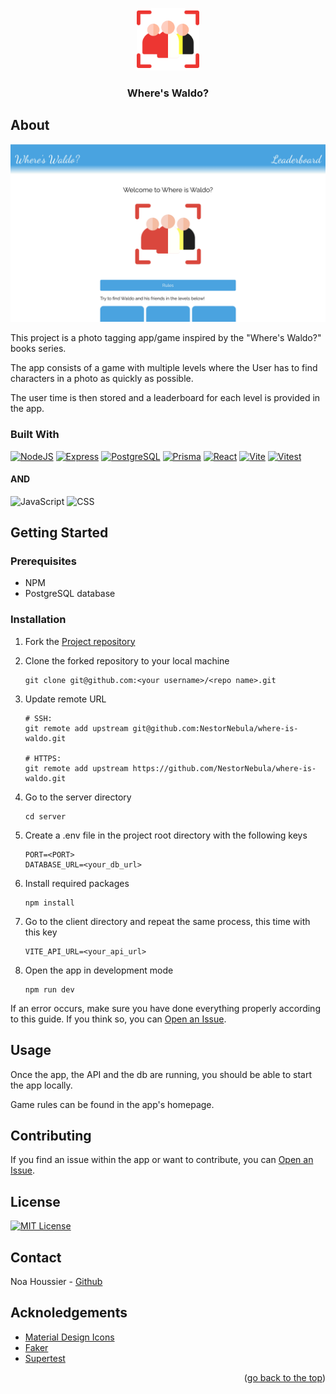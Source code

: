 <a id="top"></a>

<div align="center">
    <a href="https://github.com/NestorNebula/where-is-waldo">
        <img src="./client/public/assets/icons/icon.png" alt="Project Logo" width="100" height="100" />
    </a>
    
<h3>Where's Waldo?</h3>
</div>

## About

![App Screenshot](./client/public/assets/images/where-is-waldo.png)

This project is a photo tagging app/game inspired by the "Where's Waldo?" books series.

The app consists of a game with multiple levels where the User has to find characters in a photo as quickly as possible.

The user time is then stored and a leaderboard for each level is provided in the app.

### Built With

[![NodeJS](https://skillicons.dev/icons?i=nodejs&theme=light)](https://nodejs.org/)
[![Express](https://skillicons.dev/icons?i=express&theme=light)](https://expressjs.com/)
[![PostgreSQL](https://skillicons.dev/icons?i=postgresql&theme=light)](https://www.postgresql.org/)
[![Prisma](https://skillicons.dev/icons?i=prisma)](https://www.prisma.io/)
[![React](https://skillicons.dev/icons?i=react&theme=light)](https://react.dev/)
[![Vite](https://skillicons.dev/icons?i=vite&theme=light)](https://vite.dev/)
[![Vitest](https://skillicons.dev/icons?i=vitest&theme=light)](https://vitest.dev/)

#### AND

![JavaScript](https://shields.io/badge/JavaScript-F7DF1E?logo=JavaScript&logoColor=white&style=for-the-badge)
![CSS](https://img.shields.io/badge/CSS-1572B6?style=for-the-badge&logo=css3&logoColor=white)

## Getting Started

### Prerequisites

- NPM
- PostgreSQL database

### Installation

1. Fork the [Project repository](https://github.com/NestorNebula/where-is-waldo)
2. Clone the forked repository to your local machine
   ```
   git clone git@github.com:<your username>/<repo name>.git
   ```
3. Update remote URL

   ```
   # SSH:
   git remote add upstream git@github.com:NestorNebula/where-is-waldo.git

   # HTTPS:
   git remote add upstream https://github.com/NestorNebula/where-is-waldo.git
   ```

4. Go to the server directory
   ```
   cd server
   ```
5. Create a .env file in the project root directory with the following keys

   ```
   PORT=<PORT>
   DATABASE_URL=<your_db_url>
   ```

6. Install required packages
   ```
   npm install
   ```
7. Go to the client directory and repeat the same process, this time with this key
   ```
   VITE_API_URL=<your_api_url>
   ```
8. Open the app in development mode
   ```
   npm run dev
   ```

If an error occurs, make sure you have done everything properly according to this guide. If you think so, you can <a href="https://github.com/NestorNebula/where-is-waldo/issues">Open an Issue</a>.

## Usage

Once the app, the API and the db are running, you should be able to start the app locally.

Game rules can be found in the app's homepage.

## Contributing

If you find an issue within the app or want to contribute, you can <a href="https://github.com/NestorNebula/where-is-waldo/issues">Open an Issue</a>.

## License

[![MIT License](https://img.shields.io/badge/License-MIT-darkcyan.svg?style=for-the-badge)](https://github.com/NestorNebula/where-is-waldo/blob/main/LICENSE)

## Contact

Noa Houssier - [Github](https://github.com/NestorNebula)

## Acknoledgements

- [Material Design Icons](https://pictogrammers.com/library/mdi/)
- [Faker](https://fakerjs.dev/)
- [Supertest](https://github.com/ladjs/supertest)

<p align='right'>(<a href='#top'>go back to the top</a>)</p>
